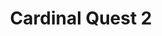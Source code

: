 ---
title: Cardinal Quest 2
developer: randomnine
description: Hack, slash and rush the forces of darkness. Assault castles and mountain lairs to liberate all in this super-sleek modernization of the classic roguelike formula! Will you play a crafting Alchemist, a sneaky backstabbing Thief… or something else?
image: CardinalQuest2.jpg
link: http://cardinalquest2.com/
windows: http://store.steampowered.com/app/378030/
mac: http://store.steampowered.com/app/378030/
linux: http://store.steampowered.com/app/378030/
flash: http://www.kongregate.com/games/randomnine/cardinal-quest-2
ios: https://itunes.apple.com/app/id732353646
android: https://play.google.com/store/apps/details?id=com.kongregate.mobile.cardinalquest.google
featured: true
---